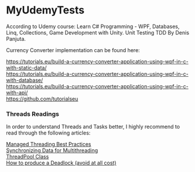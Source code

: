 # MyUdemyTests

According to Udemy course:
Learn C# Programming - WPF, Databases, Linq, Collections, Game Development with Unity. Unit Testing TDD
By Denis Panjuta.

Currency Converter implementation can be found here:  

https://tutorials.eu/build-a-currency-converter-application-using-wpf-in-c-with-static-data/  
https://tutorials.eu/build-a-currency-converter-application-using-wpf-in-c-with-database/  
https://tutorials.eu/build-a-currency-converter-application-using-wpf-in-c-with-api/  
https://github.com/tutorialseu  

### Threads Readings
In order to understand Threads and Tasks better, I highly recommend to read through the following articles:  

[Managed Threading Best Practices](https://learn.microsoft.com/en-gb/dotnet/standard/threading/managed-threading-best-practices)  
[Synchronizing Data for Multithreading](https://learn.microsoft.com/en-gb/dotnet/standard/threading/synchronizing-data-for-multithreading)  
[ThreadPool Class](https://learn.microsoft.com/en-us/dotnet/api/system.threading.threadpool?view=net-7.0&redirectedfrom=MSDN)  
[How to produce a Deadlock (avoid at all cost)](https://stackoverflow.com/questions/894037/sample-code-to-illustrate-a-deadlock-by-using-lockthis?utm_medium=organic&utm_source=google_rich_qa&utm_campaign=google_rich_qa)  
